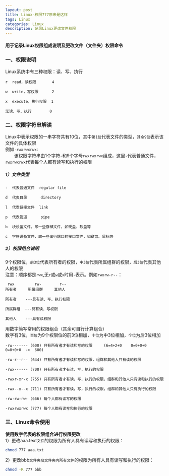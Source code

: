 ```yaml
---
layout: post
title: Linux-权限777原来是这样
tags: Linux
categories: Linux
description: 记录Linux更改文件权限
---
```

#### 用于记录Linux权限组成说明及更改文件（文件夹）权限命令

<!-- more -->

### 一、权限说明
Linux系统中有三种权限：读、写、执行
```text
r  read，读权限       4

w  write，写权限      2

x  execute，执行权限  1

无读、写、执行        0
```

### 二、权限字符串解读  
Linux中表示权限的一串字符共有10位，其中`第1位`代表文件的类型，`其余9位`表示该文件的具体权限    
例如`-rwxrwxrwx`:  
　　该权限字符串由1个字符`-`和9个字母`rwxrwxrwx`组成，这里`-`代表普通文件，`rwxrwxrwx`代表每个人都有读写和执行的权限   
##### 1）文件类型  
```text
-  代表普通文件  regular file

d  代表目录      directory

l  代表链接文件  link

p  代表管道      pipe

b  块设备文件，即一些存储文件，如硬盘、软盘等

c  字符设备文件，即一些串行端口的接口文件，如键盘、鼠标等
```
##### 2）权限组合说明
9个权限位，`前3位`代表所有者的权限，`中3位`代表所属组群的权限，`后3位`代表其他人的权限  
注意：顺序都是`rwx`,无`r`或`w`或`x`时用`-`表示。例如`rwxrw-r--`：
```text
 rwx         rw-        r--
所有者     所属组群     其他人

所有者    ---具有读、写、执行权限

所属群组  ---具有读、写权限

其他人    ---具有读权限
```  
用数字简写常用的权限组合（其余可自行计算组合）  
数字有3位，`百位`为9个权限位的前3位相加，`十位`为中3位相加，`个位`为后3位相加
```text
-rw------- (600) 只有所有者才有读和写的权限     (6=4+2+0    0=0+0+0   0=0+0+0  ->  600)

-rw-r--r-- (644) 只有所有者才有读和写的权限，组群和其他人只有读的权限

-rwx------ (700) 只有所有者才有读，写，执行的权限

-rwxr-xr-x (755) 只有所有者才有读，写，执行的权限，组群和其他人只有读和执行的权限

-rwx--x--x (711) 只有所有者才有读，写，执行的权限，组群和其他人只有执行的权限

-rw-rw-rw- (666) 每个人都有读写的权限

-rwxrwxrwx (777) 每个人都有读写和执行的权限
```

### 三、Linux命令使用
**使用数字代表的权限组合进行权限更改**  
1）更改aaa.text`文件`的权限为所有人具有读写和执行的权限：
```bash
chmod 777 aaa.txt
```
2）更改bbb`文件夹及文件夹内所有文件`的权限为所有人具有读写和执行的权限：
```bash
chmod -R 777 bbb
```
